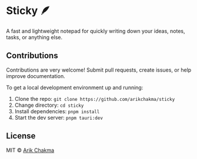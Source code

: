 # Sticky 🪶

A fast and lightweight notepad for quickly writing down your ideas, notes, tasks, or anything else.

## Contributions

Contributions are very welcome! Submit pull requests, create issues, or help improve documentation.

To get a local development environment up and running:

1. Clone the repo: `git clone https://github.com/arikchakma/sticky`
2. Change directory: `cd sticky`
3. Install dependencies: `pnpm install`
4. Start the dev server: `pnpm tauri:dev`

## License

MIT &copy; [Arik Chakma](https://twitter.com/imarikchakma)
